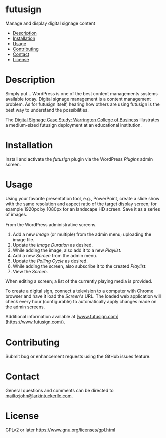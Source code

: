 futusign
====
Manage and display digital signage content

- [Description](#description)
- [Installation](#installation)
- [Usage](#usage)
- [Contributing](#contributing)
- [Contact](#contact)
- [License](#license)

Description
===

Simply put... WordPress is one of the best content managements systems available today. Digital signage management is a content management problem. As for futusign itself, hearing how others are using futusign is the best way to understand the possibilities.

The [Digital Signage Case Study: Warrington College of Business]( https://www.futusign.com/stories/digital-signage-case-study-warrington/) illustrates a medium-sized futusign deployment at an educational institution.

Installation
====

Install and activate the *futusign* plugin via the WordPress *Plugins* admin
screen.

Usage
====
Using your favorite presentation tool, e.g., PowerPoint, create a slide show with the same resolution and aspect ratio of the target display screen; for example 1920px by 1080px for an landscape HD screen. Save it as a series of images.

From the WordPress administrative screens.

1. Add a new *Image* (or multiple) from the admin menu; uploading the
image file.
2. Update the *Image Duration* as desired.
3. While adding the image, also add it to a new *Playlist*.
4. Add a new *Screen* from the admin menu.
5. Update the *Polling Cycle* as desired.
6. While adding the screen, also subscribe it to the created *Playlist*.
7. View the *Screen*.

When editing a screen; a list of the currently playing media is provided.

To create a digital sign, connect a television to a computer with Chrome browser and have it load the *Screen's* URL. The loaded web application will check every hour (configurable) to automatically apply changes made on the admin screens.

Additional information available at [www.futusign.com](https://www.futusign.com/).

Contributing
====
Submit bug or enhancement requests using the GitHub issues feature.

Contact
====
General questions and comments can be directed to
<mailto:john@larkintuckerllc.com>.

License
====
GPLv2 or later <https://www.gnu.org/licenses/gpl.html>
